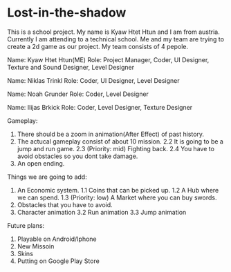 # Lost-in-the-shadow
This is a school project. 
My name is Kyaw Htet Htun and I am from austria. Currently I am attending to a technical school.
Me and my team are trying to create a 2d game as our project. My team consists of 4 pepole.

Name: Kyaw Htet Htun(ME)
Role: Project Manager, Coder, UI Designer, Texture and Sound Designer, Level Designer

Name: Niklas Trinkl
Role: Coder, UI Designer, Level Designer

Name: Noah Grunder
Role: Coder, Level Designer

Name: Ilijas Brkick
Role: Coder, Level Designer, Texture Designer

Gameplay:
1. There should be a zoom in animation(After Effect) of past history.
2. The actucal gameplay consist of about 10 mission.
  2.2 It is going to be a jump and run game.
  2.3 (Priority: mid) Fighting back.
  2.4 You have to avoid obstacles so you dont take damage.
3. An open ending.

Things we are going to add:
1. An Economic system.
  1.1 Coins that can be picked up.
  1.2 A Hub where we can spend.
  1.3 (Priority: low) A Market where you can buy swords.
2. Obstacles that you have to avoid.
3. Character animation
  3.2 Run animation
  3.3 Jump animation
  
Future plans:
  1. Playable on Android/Iphone
  2. New Missoin
  3. Skins
  4. Putting on Google Play Store
